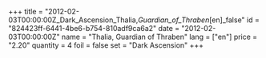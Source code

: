 +++
title = "2012-02-03T00:00:00Z_Dark_Ascension_Thalia,_Guardian_of_Thraben_[en]_false"
id = "824423ff-6441-4be6-b754-810adf9ca6a2"
date = "2012-02-03T00:00:00Z"
name = "Thalia, Guardian of Thraben"
lang = ["en"]
price = "2.20"
quantity = 4
foil = false
set = "Dark Ascension"
+++
